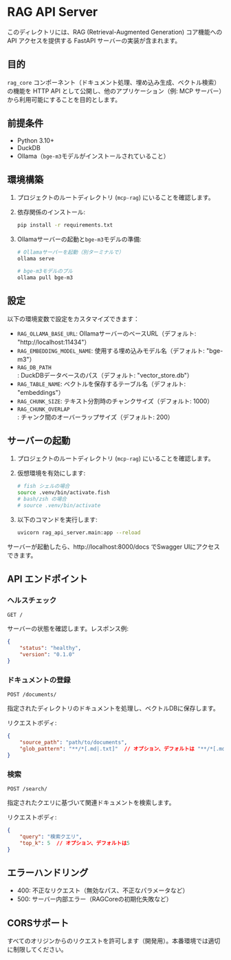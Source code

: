 # RAG API Server

このディレクトリには、RAG (Retrieval-Augmented Generation) コア機能への API アクセスを提供する FastAPI サーバーの実装が含まれます。

## 目的

`rag_core` コンポーネント（ドキュメント処理、埋め込み生成、ベクトル検索）の機能を HTTP API として公開し、他のアプリケーション（例: MCP サーバー）から利用可能にすることを目的とします。

## 前提条件

- Python 3.10+
- DuckDB
- Ollama（`bge-m3`モデルがインストールされていること）

## 環境構築

1. プロジェクトのルートディレクトリ (`mcp-rag`) にいることを確認します。

2. 依存関係のインストール:
    ```bash
    pip install -r requirements.txt
    ```

3. Ollamaサーバーの起動と`bge-m3`モデルの準備:
    ```bash
    # Ollamaサーバーを起動（別ターミナルで）
    ollama serve

    # bge-m3モデルのプル
    ollama pull bge-m3
    ```

## 設定

以下の環境変数で設定をカスタマイズできます：

- `RAG_OLLAMA_BASE_URL`: OllamaサーバーのベースURL（デフォルト: "http://localhost:11434"）
- `RAG_EMBEDDING_MODEL_NAME`: 使用する埋め込みモデル名（デフォルト: "bge-m3"）
- `RAG_DB_PATH`: DuckDBデータベースのパス（デフォルト: "vector_store.db"）
- `RAG_TABLE_NAME`: ベクトルを保存するテーブル名（デフォルト: "embeddings"）
- `RAG_CHUNK_SIZE`: テキスト分割時のチャンクサイズ（デフォルト: 1000）
- `RAG_CHUNK_OVERLAP`: チャンク間のオーバーラップサイズ（デフォルト: 200）

## サーバーの起動

1. プロジェクトのルートディレクトリ (`mcp-rag`) にいることを確認します。

2. 仮想環境を有効にします:
    ```bash
    # fish シェルの場合
    source .venv/bin/activate.fish 
    # bash/zsh の場合
    # source .venv/bin/activate
    ```

3. 以下のコマンドを実行します:
    ```bash 
    uvicorn rag_api_server.main:app --reload
    ```

サーバーが起動したら、http://localhost:8000/docs でSwagger UIにアクセスできます。

## API エンドポイント

### ヘルスチェック

```http
GET /
```

サーバーの状態を確認します。レスポンス例:
```json
{
    "status": "healthy",
    "version": "0.1.0"
}
```

### ドキュメントの登録

```http
POST /documents/
```

指定されたディレクトリのドキュメントを処理し、ベクトルDBに保存します。

リクエストボディ:
```json
{
    "source_path": "path/to/documents",
    "glob_pattern": "**/*[.md|.txt]"  // オプション、デフォルトは "**/*[.md|.txt]"
}
```

### 検索

```http
POST /search/
```

指定されたクエリに基づいて関連ドキュメントを検索します。

リクエストボディ:
```json
{
    "query": "検索クエリ",
    "top_k": 5  // オプション、デフォルトは5
}
```

## エラーハンドリング

- 400: 不正なリクエスト（無効なパス、不正なパラメータなど）
- 500: サーバー内部エラー（RAGCoreの初期化失敗など）

## CORSサポート

すべてのオリジンからのリクエストを許可します（開発用）。本番環境では適切に制限してください。
